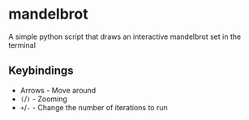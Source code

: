 # mandelbrot
A simple python script that draws an interactive mandelbrot set in the terminal

## Keybindings
- Arrows - Move around
- `(`/`)` - Zooming
- `+`/`-` - Change the number of iterations to run
